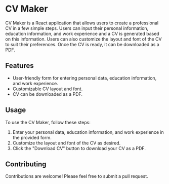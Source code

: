 # CV Maker

CV Maker is a React application that allows users to create a professional CV in a few simple steps. Users can input their personal information, education information, and work experience and a CV is generated based on this information. Users can also customize the layout and font of the CV to suit their preferences. Once the CV is ready, it can be downloaded as a PDF.

## Features

- User-friendly form for entering personal data, education information, and work experience.
- Customizable CV layout and font.
- CV can be downloaded as a PDF.


## Usage

To use the CV Maker, follow these steps:

1. Enter your personal data, education information, and work experience in the provided form.
2. Customize the layout and font of the CV as desired.
3. Click the "Download CV" button to download your CV as a PDF.

## Contributing

Contributions are welcome! Please feel free to submit a pull request.
